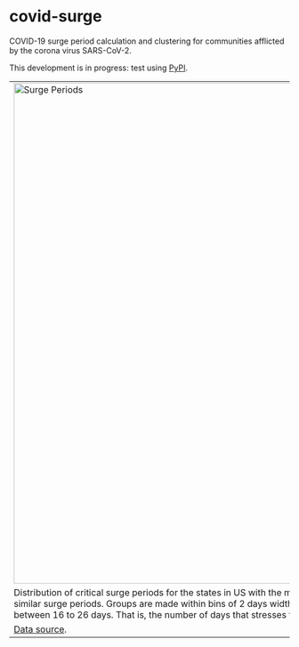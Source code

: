 # covid-surge
COVID-19 surge period calculation and clustering for communities afflicted by the corona virus SARS-CoV-2.

This development is in progress: test using [PyPI](https://pypi.org/project/covid-surge/).

|   |
|:---|
|<img  width="900" src="https://raw.githubusercontent.com/dpploy/covid-surge/master/readme/covid_group_surge_periods.png" title="Surge Periods"> |
| Distribution of critical surge periods for the states in US with the most evolved epidemic. There are 6 groups in US with similar surge periods. Groups are made within bins of 2 days width. The range of the critical period for US states is between 16 to 26 days. That is, the number of days that stresses the health system the most. |
| [Data source](https://github.com/CSSEGISandData/COVID-19/tree/master/csse_covid_19_data). |
